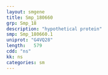 ```yaml
---
layout: smgene
title: Smp_180660
grp: Smp_18
description: "hypothetical protein"
smp: Smp_180660.1
uniprot: "G4VQ28"
length:   579
cdd: "ns"
kk: ns
categories: sm
---
```

